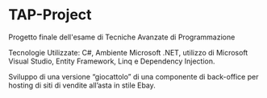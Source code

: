 # TAP-Project
Progetto finale dell'esame di Tecniche Avanzate di Programmazione

Tecnologie Utilizzate: C#, Ambiente Microsoft .NET, utilizzo di Microsoft Visual Studio, Entity Framework, Linq e Dependency Injection.

Sviluppo di una versione “giocattolo” di una componente di back-office per hosting di siti di vendite all’asta in stile Ebay.
